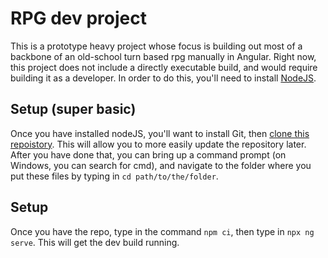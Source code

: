 # RPG dev project

This is a prototype heavy project whose focus is building out most of a backbone of an old-school turn based rpg manually in Angular. Right now, this project does not include a directly executable build, and would require building it as a developer.  In order to do this, you'll need to install [NodeJS](https://nodejs.org/).

## Setup (super basic)
Once you have installed nodeJS, you'll want to install Git, then [clone this repoistory](https://www.atlassian.com/git/tutorials/setting-up-a-repository/git-clone).  This will allow you to more easily update the repository later.<br/>
After you have done that, you can bring up a command prompt (on Windows, you can search for cmd), and navigate to the folder where you put these files by typing in `cd path/to/the/folder`.

## Setup
Once you have the repo, type in the command `npm ci`, then type in `npx ng serve`.  This will get the dev build running.
